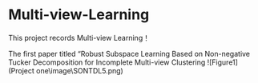 # Multi-view-Learning
This project records Multi-view Learning！

The first paper titled “Robust Subspace Learning Based on Non-negative Tucker Decomposition for Incomplete Multi-view Clustering
![Figure1](Project one\image\SONTDL5.png)
